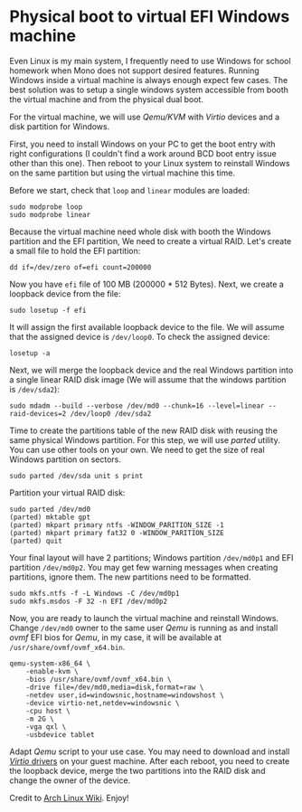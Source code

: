 Physical boot to virtual EFI Windows machine
============================================

Even Linux is my main system, I frequently need to use Windows for school
homework when Mono does not support desired features. Running Windows inside a
virtual machine is always enough expect few cases. The best solution was to
setup a single windows system accessible from booth the virtual machine and
from the physical dual boot.

For the virtual machine, we will use _Qemu/KVM_ with _Virtio_ devices and a disk
partition for Windows.

First, you need to install Windows on your PC to get the boot entry with right
configurations (I couldn't find a work around BCD boot entry issue other than
this one). Then reboot to your Linux system to reinstall Windows on the same
partition but using the virtual machine this time.

Before we start, check that `loop` and `linear` modules are loaded:

```shell
sudo modprobe loop
sudo modprobe linear
```

Because the virtual machine need whole disk with booth the Windows partition
and the EFI partition, We need to create a virtual RAID. Let's create a small
file to hold the EFI partition:

```shell
dd if=/dev/zero of=efi count=200000
```

Now you have `efi` file of 100 MB (200000 * 512 Bytes). Next, we create a
loopback device from the file:

```shell
sudo losetup -f efi
```

It will assign the first available loopback device to the file. We will assume
that the assigned device is `/dev/loop0`. To check the assigned device:

```shell
losetup -a
```

Next, we will merge the loopback device and the real Windows partition into a
single linear RAID disk image (We will assume that the windows partition is
`/dev/sda2`):

```shell
sudo mdadm --build --verbose /dev/md0 --chunk=16 --level=linear --raid-devices=2 /dev/loop0 /dev/sda2
```

Time to create the partitions table of the new RAID disk with reusing the same
physical Windows partition. For this step, we will use _parted_ utility. You
can use other tools on your own. We need to get the size of real Windows
partition on sectors.

```shell
sudo parted /dev/sda unit s print
```

Partition your virtual RAID disk:

```shell
sudo parted /dev/md0
(parted) mktable gpt
(parted) mkpart primary ntfs -WINDOW_PARITION_SIZE -1
(parted) mkpart primary fat32 0 -WINDOW_PARITION_SIZE
(parted) quit
```

Your final layout will have 2 partitions; Windows partition `/dev/md0p1` and
EFI partition `/dev/md0p2`. You may get few warning messages when
creating partitions, ignore them. The new partitions need to be formatted.

```shell
sudo mkfs.ntfs -f -L Windows -C /dev/md0p1
sudo mkfs.msdos -F 32 -n EFI /dev/md0p2
```

Now, you are ready to launch the virtual machine and reinstall Windows. Change
`/dev/md0` owner to the same user _Qemu_ is running as and install _ovmf_ EFI
bios for _Qemu_, in my case, it will be available at
`/usr/share/ovmf/ovmf_x64.bin`.

```shell
qemu-system-x86_64 \
    -enable-kvm \
    -bios /usr/share/ovmf/ovmf_x64.bin \
    -drive file=/dev/md0,media=disk,format=raw \
    -netdev user,id=windowsnic,hostname=windowshost \
    -device virtio-net,netdev=windowsnic \
    -cpu host \
    -m 2G \
    -vga qxl \
    -usbdevice tablet
```

Adapt _Qemu_ script to your use case. You may need to download and install
[_Virtio_ drivers](https://fedoraproject.org/wiki/Windows_Virtio_Drivers) on
your guest machine. After each reboot, you need to create the loopback device,
merge the two partitions into the RAID disk and change the owner of the device.

Credit to [Arch Linux Wiki](file:///usr/share/doc/arch-wiki/html/en/QEMU.html#Simulate_virtual_disk_with_MBR_using_linear_RAID).
Enjoy!
